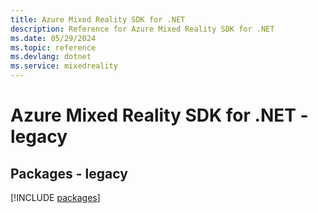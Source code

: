 ```yaml
---
title: Azure Mixed Reality SDK for .NET
description: Reference for Azure Mixed Reality SDK for .NET
ms.date: 05/29/2024
ms.topic: reference
ms.devlang: dotnet
ms.service: mixedreality
---
```

# Azure Mixed Reality SDK for .NET - legacy
## Packages - legacy
[!INCLUDE [packages](mixed-reality-index.md)]
